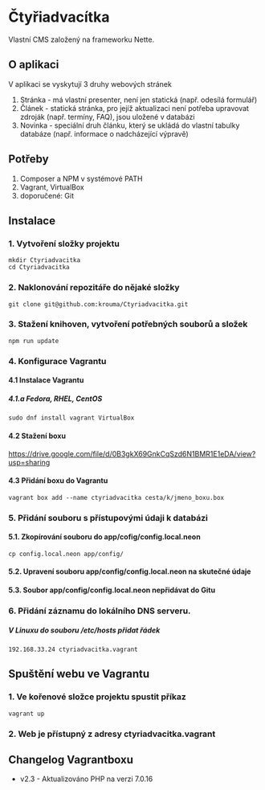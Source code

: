 # Čtyřiadvacítka
Vlastní CMS založený na frameworku Nette.   
## O aplikaci   
V aplikaci se vyskytují 3 druhy webových stránek   
1. Stránka - má vlastní presenter, není jen statická (např. odesílá formulář)   
2. Článek - statická stránka, pro jejíž aktualizaci není potřeba upravovat zdroják (např. termíny, FAQ),
   jsou uložené v databázi
3. Novinka - speciální druh článku, který se ukládá do vlastní tabulky databáze (např. informace o nadcházející
   výpravě)   

## Potřeby
1. Composer a NPM v systémové PATH
2. Vagrant, VirtualBox
3. doporučené: Git

## Instalace
### 1. Vytvoření složky projektu   
    mkdir Ctyriadvacitka   
    cd Ctyriadvacitka
    
### 2. Naklonování repozitáře do nějaké složky   
    git clone git@github.com:krouma/Ctyriadvacitka.git   
### 3. Stažení knihoven, vytvoření potřebných souborů a složek   
    npm run update    
### 4. Konfigurace Vagrantu   
#### 4.1 Instalace Vagrantu   
##### 4.1.a Fedora, RHEL, CentOS   
    sudo dnf install vagrant VirtualBox    
#### 4.2 Stažení boxu    
https://drive.google.com/file/d/0B3gkX69GnkCqSzd6N1BMR1E1eDA/view?usp=sharing
#### 4.3 Přidání boxu do Vagrantu
    vagrant box add --name ctyriadvacitka cesta/k/jmeno_boxu.box   
### 5. Přidání souboru s přístupovými údaji k databázi   
#### 5.1. Zkopírování souboru do app/cofig/config.local.neon   
    cp config.local.neon app/config/   
#### 5.2. Upravení souboru app/config/config.local.neon na skutečné údaje   
#### 5.3. Soubor app/config/config.local.neon nepřidávat do Gitu
### 6. Přidání záznamu do lokálního DNS serveru.   
##### V Linuxu do souboru /etc/hosts přidat řádek   
    192.168.33.24 ctyriadvacitka.vagrant   

## Spuštění webu ve Vagrantu
### 1. Ve kořenové složce projektu spustit příkaz   
    vagrant up   
    
### 2. Web je přístupný z adresy ctyriadvacitka.vagrant

## Changelog Vagrantboxu
- v2.3 - Aktualizováno PHP na verzi 7.0.16